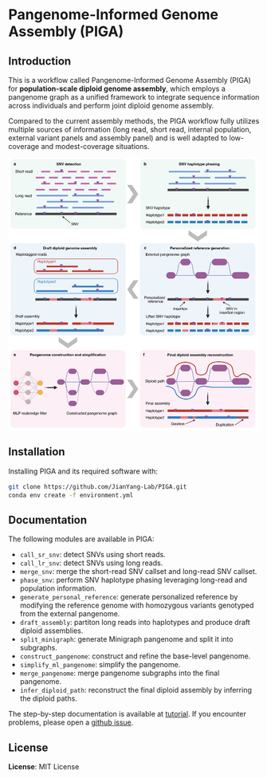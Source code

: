 # Pangenome-Informed Genome Assembly (PIGA)
## Introduction
This is a workflow called Pangenome-Informed Genome Assembly (PIGA) for **population-scale diploid genome assembly**, which employs a pangenome graph as a unified framework to integrate sequence information across individuals and perform joint diploid genome assembly. 

Compared to the current assembly methods, the PIGA workflow fully utilizes multiple sources of information (long read, short read, internal population, external variant panels and assembly panel) and is well adapted to low-coverage and modest-coverage situations.

<img align="middle" width="1000" src="PIGA.jpg"/>

## Installation
Installing PIGA and its required software with:
```bash
git clone https://github.com/JianYang-Lab/PIGA.git
conda env create -f environment.yml
```

## Documentation
The following modules are available in PIGA:

- `call_sr_snv`: detect SNVs using short reads.
- `call_lr_snv`: detect SNVs using long reads.
- `merge_snv`: merge the short-read SNV callset and long-read SNV callset.
- `phase_snv`: perform SNV haplotype phasing leveraging long-read and population information.
- `generate_personal_reference`: generate personalized reference by modifying the reference genome with homozygous variants genotyped from the external pangenome.
- `draft_assembly`: partiton long reads into haplotypes and produce draft diploid assemblies.
- `split_minigraph`: generate Minigraph pangenome and split it into subgraphs.
- `construct_pangenome`: construct and refine the base-level pangenome.
- `simplify_ml_pangenome`: simplify the pangenome.
- `merge_pangenome`: merge pangenome subgraphs into the final pangenome.
- `infer_diploid_path`: reconstruct the final diploid assembly by inferring the diploid paths.

The step-by-step documentation is available at [tutorial](docs/TUTORIAL.md). If you encounter problems, please open a [github issue](https://github.com/JianYang-Lab/1KCP-analysis/issues).

## License
**License**: MIT License

